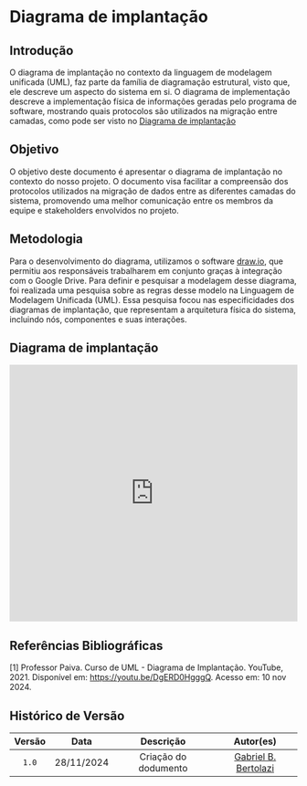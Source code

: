 # Diagrama de implantação

## Introdução

O diagrama de implantação no contexto da linguagem de modelagem unificada (UML), faz parte da família de diagramação estrutural, visto que, ele descreve um aspecto do sistema em si. O diagrama de implementação descreve a implementação física de informações geradas pelo programa de software, mostrando quais protocolos são utilizados na migração entre camadas, como pode ser visto no [Diagrama de implantação](#diagrama-de-implantação-1)

## Objetivo

O objetivo deste documento é apresentar o diagrama de implantação no contexto do nosso projeto. O documento visa facilitar a compreensão dos protocolos utilizados na migração de dados entre as diferentes camadas do sistema, promovendo uma melhor comunicação entre os membros da equipe e stakeholders envolvidos no projeto.

## Metodologia

Para o desenvolvimento do diagrama, utilizamos o software [draw.io](https://www.drawio.com/), que permitiu aos responsáveis trabalharem em conjunto graças à integração com o Google Drive. Para definir e pesquisar a modelagem desse diagrama, foi realizada uma pesquisa sobre as regras desse modelo na Linguagem de Modelagem Unificada (UML). Essa pesquisa focou nas especificidades dos diagramas de implantação, que representam a arquitetura física do sistema, incluindo nós, componentes e suas interações.


## Diagrama de implantação

<iframe frameborder="0" style="width:100%;height:450px;" src="https://viewer.diagrams.net/?tags=%7B%7D&lightbox=1&highlight=0000ff&layers=1&nav=1&title=diagrama-implantacao.drawio#Uhttps%3A%2F%2Fdrive.google.com%2Fuc%3Fid%3D11k3OquAOitmSmi14AVsTI4WgEeRXGoEz%26export%3Ddownload"></iframe>

## Referências Bibliográficas

[1] Professor Paiva. Curso de UML - Diagrama de Implantação. YouTube, 2021. Disponível em: https://youtu.be/DgERD0HgggQ. Acesso em: 10 nov 2024. 

## Histórico de Versão

| Versão |    Data    |         Descrição          |  Autor(es)  |
| :----: | :--------: | :------------------------: | :---------: |
| `1.0`  | 28/11/2024 | Criação do dodumento | [Gabriel B. Bertolazi](https://github.com/Bertolazi) |